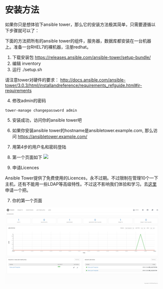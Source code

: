# 安装方法

如果你只是想体验下ansible tower，那么它的安装方法极其简单，只需要遵循以下步骤就可以了：


下面的方法把所有的ansible tower的组件，服务器，数据库都安装在一台机器上。准备一台RHEL7的裸机器，注册redhat。



1. 下载安装包 https://releases.ansible.com/ansible-tower/setup-bundle/
2. 编辑 inventory
3. 运行 ./setup.sh

  请注意tower对硬件的要求：
  http://docs.ansible.com/ansible-tower/3.0.3/html/installandreference/requirements_refguide.html#ir-requirements
 
4. 修改admin的密码
  
  ```
  tower-manage changepassword admin
  ```
  
5. 安装成功，访问你的ansible tower吧

  1. 如果你安装ansible tower的hostname是ansibletower.example.com, 那么访问 https://ansibletower.example.com/
  2. 用第4步的用户名和密码登陆
  3. 第一个页面如下
  ![](http://docs.ansible.com/ansible-tower/latest/html/userguide/_images/no-license.png)

6. 申请Licences

  Ansible Tower提供了免费使用的Licences，永不过期。不过限制在管理10个一下主机，还有不能用一些LDAP等高级特性。不过这不影响我们体验和学习。去[这里](https://www.ansible.com/license)申请一个把。

7. 你的第一个页面

  ![](main_dashboard.png)
